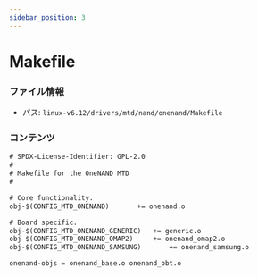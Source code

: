 ```yaml
---
sidebar_position: 3
---
```

# Makefile

### ファイル情報

- パス: `linux-v6.12/drivers/mtd/nand/onenand/Makefile`

### コンテンツ

```txt
# SPDX-License-Identifier: GPL-2.0
#
# Makefile for the OneNAND MTD
#

# Core functionality.
obj-$(CONFIG_MTD_ONENAND)		+= onenand.o

# Board specific.
obj-$(CONFIG_MTD_ONENAND_GENERIC)	+= generic.o
obj-$(CONFIG_MTD_ONENAND_OMAP2)		+= onenand_omap2.o
obj-$(CONFIG_MTD_ONENAND_SAMSUNG)       += onenand_samsung.o

onenand-objs = onenand_base.o onenand_bbt.o

```
